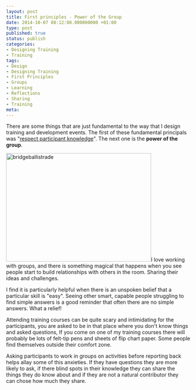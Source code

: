 ```yaml
---
layout: post
title: First principles - Power of the Group
date: 2014-10-07 08:12:08.000000000 +01:00
type: post
published: true
status: publish
categories:
- Designing Training
- Training
tags:
- Design
- Designing Training
- First Principles
- Groups
- Learning
- Reflections
- Sharing
- Training
meta:
---
```

<p>There are some things that are just fundamental to the way that I design training and development events. The first of these fundamental principals was "<a title="First principles – part 1" href="http://helenwalker.net/2014/09/23/first-principles-part-1/" target="_blank">respect participant knowledge</a>". The next one is the <strong>power of the group</strong>.</p>
<p><a href="http://helenwalker.net/wp-content/uploads/2014/10/bridgeballistrade.jpg"><img class="alignright  wp-image-482" src="{{ site.baseurl }}/assets/bridgeballistrade.jpg" alt="bridgeballistrade" width="395" height="296" /></a>I love working with groups, and there is something magical that happens when you see people start to build relationships with others in the room. Sharing their ideas and challenges.</p>
<p>I find it is particularly helpful when there is an unspoken belief that a particular skill is "easy". Seeing other smart, capable people struggling to find simple answers is a good reminder that often there are no simple answers. What a relief!</p>
<p>Attending training courses can be quite scary and intimidating for the participants, you are asked to be in that place where you don't know things and asked questions, If you come on one of my training courses there will probably be lots of felt-tip pens and sheets of flip chart paper. Some people find themselves outside their comfort zone.</p>
<p>Asking participants to work in groups on activities before reporting back helps allay some of this anxieties. If they have questions they are more likely to ask, if there blind spots in their knowledge they can share the things they do know about and if they are not a natural contributor they can chose how much they share.</p>
